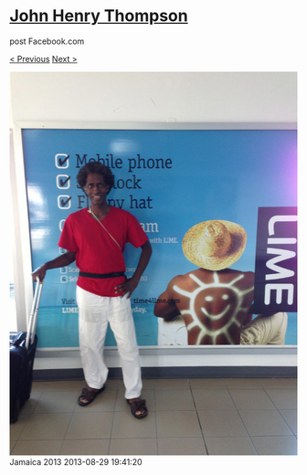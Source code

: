 # [John Henry Thompson](../README.md)
post Facebook.com

[< Previous](2013-08-29-69.md) [Next >](2013-08-29-71.md)

[![](../media/2013-08-29/Jamaica-2081.jpg)](../README.md)
Jamaica 2013
2013-08-29 19:41:20